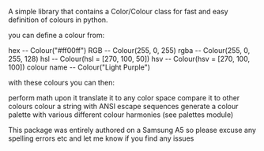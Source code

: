 A simple library that contains a Color/Colour class for fast and easy definition of colours in python.

you can define a colour from:

hex  --  Colour("#ff00ff")
RGB -- Colour(255, 0, 255)
rgba -- Colour(255, 0, 255, 128)
hsl -- Colour(hsl = [270, 100, 50])
hsv -- Colour(hsv = [270, 100, 100])
colour name -- Colour("Light Purple")

with these colours you can then:

perform math upon it
translate it to any color space
compare it to other colours
colour a string with ANSI escape sequences
generate a colour palette with various different colour harmonies (see palettes module)

This package was entirely authored on a Samsung A5 so please excuse any spelling errors etc and let me know if you find any issues
